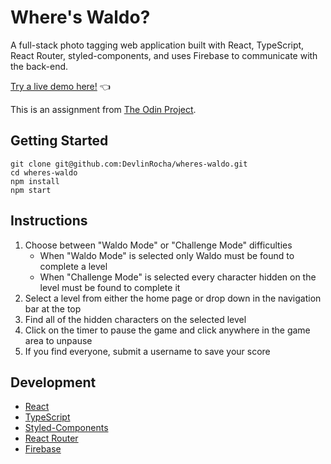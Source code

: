 # Where's Waldo?

A full-stack photo tagging web application built with React, TypeScript, React Router, styled-components, and uses Firebase to communicate with the back-end.

[Try a live demo here!](https://devlinrocha.github.io/wheres-waldo/) 👈

This is an assignment from [The Odin Project](https://www.theodinproject.com/).

## Getting Started

```
git clone git@github.com:DevlinRocha/wheres-waldo.git
cd wheres-waldo
npm install
npm start
```

## Instructions

1. Choose between "Waldo Mode" or "Challenge Mode" difficulties
   - When "Waldo Mode" is selected only Waldo must be found to complete a level
   - When "Challenge Mode" is selected every character hidden on the level must be found to complete it
2. Select a level from either the home page or drop down in the navigation bar at the top
3. Find all of the hidden characters on the selected level
4. Click on the timer to pause the game and click anywhere in the game area to unpause
5. If you find everyone, submit a username to save your score

## Development

- [React](https://reactjs.org/)
- [TypeScript](https://www.typescriptlang.org/)
- [Styled-Components](https://styled-components.com/)
- [React Router](https://reactrouter.com/)
- [Firebase](https://firebase.google.com/)
